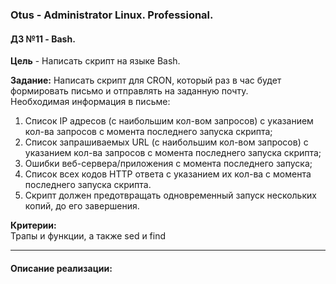 ### **Otus - Administrator Linux. Professional.**  
#### **ДЗ №11 - Bash.**  
**Цель** - Написать скрипт на языке Bash.

**Задание:**
Написать скрипт для CRON, который раз в час будет формировать письмо и отправлять на заданную почту.\
Необходимая информация в письме:
1) Список IP адресов (с наибольшим кол-вом запросов) с указанием кол-ва запросов c момента последнего запуска скрипта;
2) Список запрашиваемых URL (с наибольшим кол-вом запросов) с указанием кол-ва запросов c момента последнего запуска скрипта;
3) Ошибки веб-сервера/приложения c момента последнего запуска;
4) Список всех кодов HTTP ответа с указанием их кол-ва с момента последнего запуска скрипта.
5) Скрипт должен предотвращать одновременный запуск нескольких копий, до его завершения.

**Критерии:**  
Трапы и функции, а также sed и find 

****
#### **Описание реализации:**  
